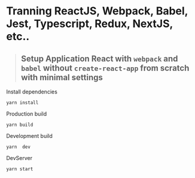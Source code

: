 
# Tranning ReactJS, Webpack, Babel, Jest, Typescript, Redux, NextJS, etc..
>## Setup Application React with `webpack` and `babel` without `create-react-app` from scratch with minimal settings

Install dependencies

`yarn install`

Production build

`yarn build`

Development build

`yarn  dev`

DevServer

`yarn start`
